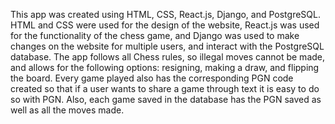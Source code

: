 This app was created using HTML, CSS, React.js, Django, and PostgreSQL. HTML and CSS were used for the design of the website, React.js was used for the functionality of the chess game, and Django was used to make changes on the website for multiple users, and interact with the PostgreSQL database. The app follows all Chess rules, so illegal moves cannot be made, and allows for the following options: resigning, making a draw, and flipping the board. Every game played also has the corresponding PGN code created so that if a user wants to share a game through text it is easy to do so with PGN. Also, each game saved in the database has the PGN saved as well as all the moves made. 
